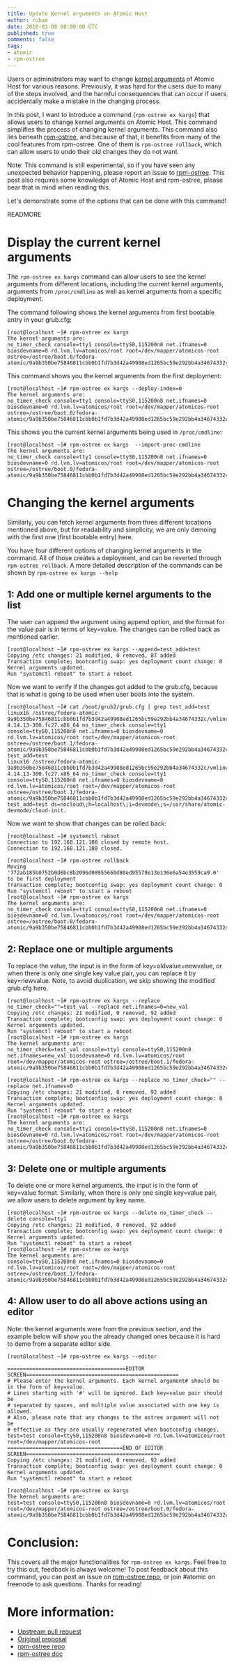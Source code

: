 ```yaml
---
title: Update Kernel arguments on Atomic Host
author: rubao
date: 2018-03-08 00:00:00 UTC
published: true
comments: false
tags:
- atomic
- rpm-ostree
---
```


Users or adminstrators may want to change [kernel arguments](https://www.kernel.org/doc/html/v4.14/admin-guide/kernel-parameters.html) of Atomic Host for various reasons.
Previously, it was hard for the users due to many of the steps involved,
and the harmful consequences that can occur if users accidentally make a mistake
in the changing process.

In this post, I want to introduce a command (`rpm-ostree ex kargs`) that
allows users to change kernel arguments on Atomic Host. This command simplifies
the process of changing kernel arguments. This command also lies
beneath [rpm-ostree](https://github.com/projectatomic/rpm-ostree),
and because of that, it benefits from many of the cool features from rpm-ostree.
One of them is `rpm-ostree rollback`, which can allow users to undo their old changes
they do not want.

Note: This command is still experimental, so if you have seen any
unexpected behavior happening, please report an issue to
[rpm-ostree](https://github.com/projectatomic/rpm-ostree/issues/new). This
post also requires some knowledge of Atomic Host and rpm-ostree, please
bear that in mind when reading this.

Let's demonstrate some of the options that can be done with this command!

READMORE

# Display the current kernel arguments

The `rpm-ostree ex kargs` command can allow users to see the kernel arguments
from different locations, including the current kernel arguments, arguments
from `/proc/cmdline` as well as kernel arguments from a specific deployment.


The command following shows the kernel arguments from first bootable entry
in your grub.cfg:

```
[root@localhost ~]# rpm-ostree ex kargs
The kernel arguments are:
no_timer_check console=tty1 console=ttyS0,115200n8 net.ifnames=0 biosdevname=0 rd.lvm.lv=atomicos/root root=/dev/mapper/atomicos-root ostree=/ostree/boot.0/fedora-atomic/9a9b350be75846811cbb0b1fd7b3d42a49908ed1265bc59e292bb4a34674332c/0
```

This command shows you the kernel arguments from the first deployment:

```
[root@localhost ~]# rpm-ostree ex kargs --deploy-index=0
The kernel arguments are:
no_timer_check console=tty1 console=ttyS0,115200n8 net.ifnames=0 biosdevname=0 rd.lvm.lv=atomicos/root root=/dev/mapper/atomicos-root ostree=/ostree/boot.0/fedora-atomic/9a9b350be75846811cbb0b1fd7b3d42a49908ed1265bc59e292bb4a34674332c/0
```

This shows you the current kernel arguments being used in `/proc/cmdline`:

```
[root@localhost ~]# rpm-ostree ex kargs  --import-proc-cmdline
The kernel arguments are:
no_timer_check console=tty1 console=ttyS0,115200n8 net.ifnames=0 biosdevname=0 rd.lvm.lv=atomicos/root root=/dev/mapper/atomicos-root ostree=/ostree/boot.0/fedora-atomic/9a9b350be75846811cbb0b1fd7b3d42a49908ed1265bc59e292bb4a34674332c/0
```

# Changing the kernel arguments

Similarly, you can fetch kernel arguments from three different locations mentioned above,
but for readability and simplicity, we are only demoing with the first one (first
bootable entry) here.

You have four different options of changing kernel arguments in the command. All of those
creates a deployment, and can be reverted through `rpm-ostree rollback`. A more
detailed description of the commands can be shown by `rpm-ostree ex kargs --help`

## 1: Add one or multiple kernel arguments to the list

The user can append the argument using append option, and the format for the value
pair is in terms of key=value. The changes can be rolled back as mentioned earlier.

```
[root@localhost ~]# rpm-ostree ex kargs --append=test_add=test
Copying /etc changes: 21 modified, 0 removed, 87 added
Transaction complete; bootconfig swap: yes deployment count change: 0
Kernel arguments updated.
Run "systemctl reboot" to start a reboot
```

Now we want to verify if the changes got added to the grub.cfg, because
that is what is going to be used when user boots into the system.

```
[root@localhost ~]# cat /boot/grub2/grub.cfg | grep test_add=test
linux16 /ostree/fedora-atomic-9a9b350be75846811cbb0b1fd7b3d42a49908ed1265bc59e292bb4a34674332c/vmlinuz-4.14.13-300.fc27.x86_64 no_timer_check console=tty1 console=ttyS0,115200n8 net.ifnames=0 biosdevname=0 rd.lvm.lv=atomicos/root root=/dev/mapper/atomicos-root ostree=/ostree/boot.1/fedora-atomic/9a9b350be75846811cbb0b1fd7b3d42a49908ed1265bc59e292bb4a34674332c/0 test_add=test
linux16 /ostree/fedora-atomic-9a9b350be75846811cbb0b1fd7b3d42a49908ed1265bc59e292bb4a34674332c/vmlinuz-4.14.13-300.fc27.x86_64 no_timer_check console=tty1 console=ttyS0,115200n8 net.ifnames=0 biosdevname=0 rd.lvm.lv=atomicos/root root=/dev/mapper/atomicos-root ostree=/ostree/boot.1/fedora-atomic/9a9b350be75846811cbb0b1fd7b3d42a49908ed1265bc59e292bb4a34674332c/0 test_add=test ds=nocloud\;h=localhost\;i=devmode\;s=/usr/share/atomic-devmode/cloud-init.
```

Now we want to show that changes can be rolled back:

```
[root@localhost ~]# systemctl reboot
Connection to 192.168.121.188 closed by remote host.
Connection to 192.168.121.188 closed.

[root@localhost ~]# rpm-ostree rollback
Moving '772ab185b0752b0d6bc8b2096d08955660d80ed95579e13e136e6a54e3559ca9.0' to be first deployment
Transaction complete; bootconfig swap: yes deployment count change: 0
Run "systemctl reboot" to start a reboot
[root@localhost ~]# rpm-ostree ex kargs
The kernel arguments are:
no_timer_check console=tty1 console=ttyS0,115200n8 net.ifnames=0 biosdevname=0 rd.lvm.lv=atomicos/root root=/dev/mapper/atomicos-root ostree=/ostree/boot.0/fedora-atomic/9a9b350be75846811cbb0b1fd7b3d42a49908ed1265bc59e292bb4a34674332c/0
```

## 2: Replace one or multiple arguments

To replace the value, the input is in the form of key=oldvalue=newvalue, or when there
is only one single key value pair, you can replace it by key=newvalue. Note, to avoid duplication,
we skip showing the modified grub.cfg here.

```
[root@localhost ~]# rpm-ostree ex kargs --replace no_timer_check=""=test_val --replace net.ifnames=0=new_val
Copying /etc changes: 21 modified, 0 removed, 92 added
Transaction complete; bootconfig swap: yes deployment count change: 0
Kernel arguments updated.
Run "systemctl reboot" to start a reboot
[root@localhost ~]# rpm-ostree ex kargs
The kernel arguments are:
no_timer_check=test_val console=tty1 console=ttyS0,115200n8 net.ifnames=new_val biosdevname=0 rd.lvm.lv=atomicos/root root=/dev/mapper/atomicos-root ostree=/ostree/boot.1/fedora-atomic/9a9b350be75846811cbb0b1fd7b3d42a49908ed1265bc59e292bb4a34674332c/0

[root@localhost ~]# rpm-ostree ex kargs --replace no_timer_check="" --replace net.ifnames=0
Copying /etc changes: 21 modified, 0 removed, 92 added
Transaction complete; bootconfig swap: yes deployment count change: 0
Kernel arguments updated.
Run "systemctl reboot" to start a reboot
[root@localhost ~]# rpm-ostree ex kargs
The kernel arguments are:
no_timer_check console=tty1 console=ttyS0,115200n8 net.ifnames=0 biosdevname=0 rd.lvm.lv=atomicos/root root=/dev/mapper/atomicos-root ostree=/ostree/boot.0/fedora-atomic/9a9b350be75846811cbb0b1fd7b3d42a49908ed1265bc59e292bb4a34674332c/0
```

## 3: Delete one or multiple arguments

To delete one or more kernel arguments, the input is in the form of key=value format. Similarly, when
there is only one single key=value pair, we allow users to delete argument by key name.

```
[root@localhost ~]# rpm-ostree ex kargs --delete no_timer_check --delete console=tty1
Copying /etc changes: 21 modified, 0 removed, 92 added
Transaction complete; bootconfig swap: yes deployment count change: 0
Kernel arguments updated.
Run "systemctl reboot" to start a reboot
[root@localhost ~]# rpm-ostree ex kargs
The kernel arguments are:
console=ttyS0,115200n8 net.ifnames=0 biosdevname=0 rd.lvm.lv=atomicos/root root=/dev/mapper/atomicos-root ostree=/ostree/boot.1/fedora-atomic/9a9b350be75846811cbb0b1fd7b3d42a49908ed1265bc59e292bb4a34674332c/0
```

## 4: Allow user to do all above actions using an editor

Note: the kernel arguments were from the previous section, and the example below will show
you the already changed ones because it is hard to demo from a separate editor side.

```
[root@localhost ~]# rpm-ostree ex kargs --editor

======================================EDITOR SCREEN=================================================
# Please enter the kernel arguments. Each kernel argument# should be in the form of key=value.
# Lines starting with '#' will be ignored. Each key=value pair should be
# separated by spaces, and multiple value associated with one key is allowed.
# Also, please note that any changes to the ostree argument will not be
# effective as they are usually regenerated when bootconfig changes.
test=test console=ttyS0,115200n8 biosdevname=0 rd.lvm.lv=atomicos/root root=/dev/mapper/atomicos-root
=====================================END OF EDITOR SCREEN===========================================
Copying /etc changes: 21 modified, 0 removed, 92 added
Transaction complete; bootconfig swap: yes deployment count change: 0
Kernel arguments updated.
Run "systemctl reboot" to start a reboot

[root@localhost ~]# rpm-ostree ex kargs
The kernel arguments are:
test=test console=ttyS0,115200n8 biosdevname=0 rd.lvm.lv=atomicos/root root=/dev/mapper/atomicos-root ostree=/ostree/boot.0/fedora-atomic/9a9b350be75846811cbb0b1fd7b3d42a49908ed1265bc59e292bb4a34674332c/0
```

# Conclusion:

This covers all the major functionalities for `rpm-ostree ex kargs`. Feel free to try this out, feedback is always welcome!
To post feedback about this command, you can post an issue on [rpm-ostree repo](https://github.com/projectatomic/rpm-ostree/issues),
or join #atomic on freenode to ask questions. Thanks for reading!

# More information:
- [Upstream pull request](https://github.com/projectatomic/rpm-ostree/pull/1013)
- [Original proposal](https://github.com/projectatomic/rpm-ostree/issues/594)
- [rpm-ostree repo](https://github.com/projectatomic/rpm-ostree/)
- [rpm-ostree doc](https://rpm-ostree.readthedocs.io/en/latest/)
